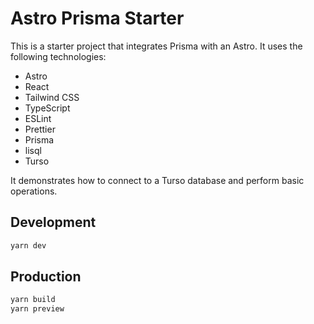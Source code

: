 # Astro Prisma Starter

This is a starter project that integrates Prisma with an Astro. It uses the following technologies:

- Astro
- React
- Tailwind CSS
- TypeScript
- ESLint
- Prettier
- Prisma
- lisql
- Turso

It demonstrates how to connect to a Turso database and perform basic operations.

## Development

```bash
yarn dev
```

## Production

```bash
yarn build
yarn preview
```
